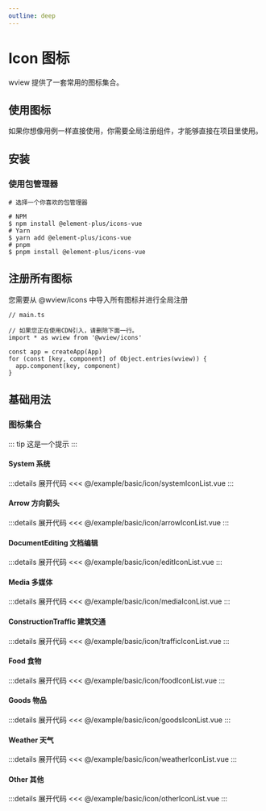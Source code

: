 ```yaml
---
outline: deep
---
```


# Icon 图标

wview 提供了一套常用的图标集合。

## 使用图标

如果你想像用例一样直接使用，你需要全局注册组件，才能够直接在项目里使用。

## 安装

### 使用包管理器

```shell  
# 选择一个你喜欢的包管理器

# NPM
$ npm install @element-plus/icons-vue
# Yarn
$ yarn add @element-plus/icons-vue
# pnpm
$ pnpm install @element-plus/icons-vue
```

## 注册所有图标

您需要从 @wview/icons 中导入所有图标并进行全局注册

```shell
// main.ts

// 如果您正在使用CDN引入，请删除下面一行。
import * as wview from '@wview/icons'

const app = createApp(App)
for (const [key, component] of Object.entries(wview)) {
  app.component(key, component)
}
```

## 基础用法

### 图标集合

<!-- <script lang='ts'>
export default {
  data() {
    return {
      dynamicComponent: null
    }
  },
  mounted() {
    import ('../../example/basic/ExampleIcon.vue').then(module => {
      this.dynamicComponent = module.default
    })
  }
}
</script>

<ClientOnly>
  <component v-if="dynamicComponent" :is="dynamicComponent"></component>
</ClientOnly>

:::details 展开代码
<<< @/example/basic/ExampleIcon.vue
::: -->

::: tip
这是一个提示
:::

#### System 系统

<script lang="ts" setup>
  import systemIconList from '@/example/basic/icon/systemIconList.vue'
  import arrowIconList from '@/example/basic/icon/arrowIconList.vue'

  import editIconIconList from '@/example/basic/icon/editIconList.vue'
  import foodIconList from '@/example/basic/icon/foodIconList.vue'
  import goodsIconList from '@/example/basic/icon/goodsIconList.vue'
  import mediaIconList from '@/example/basic/icon/mediaIconList.vue'
  import trafficIconList from '@/example/basic/icon/trafficIconList.vue'
  import weatherIconList from '@/example/basic/icon/weatherIconList.vue'
  import otherIconList from '@/example/basic/icon/otherIconList.vue'
</script>

<ClientOnly>
  <systemIconList/>
</ClientOnly>

:::details 展开代码
<<< @/example/basic/icon/systemIconList.vue
:::

#### Arrow 方向箭头

<ClientOnly>
  <arrowIconList/>
</ClientOnly>

:::details 展开代码
<<< @/example/basic/icon/arrowIconList.vue
:::

#### DocumentEditing 文档编辑


<ClientOnly>
  <editIconList/>
</ClientOnly>

:::details 展开代码
<<< @/example/basic/icon/editIconList.vue
:::
#### Media 多媒体

<ClientOnly>
  <mediaIconList/>
</ClientOnly>

:::details 展开代码
<<< @/example/basic/icon/mediaIconList.vue
:::

#### ConstructionTraffic 建筑交通

<ClientOnly>
  <trafficIconList/>
</ClientOnly>

:::details 展开代码
<<< @/example/basic/icon/trafficIconList.vue
:::

#### Food 食物

<ClientOnly>
  <foodIconList/>
</ClientOnly>

:::details 展开代码
<<< @/example/basic/icon/foodIconList.vue
:::

#### Goods 物品

<ClientOnly>
  <goodsIconList/>
</ClientOnly>

:::details 展开代码
<<< @/example/basic/icon/goodsIconList.vue
:::

#### Weather 天气

<ClientOnly>
  <weatherIconList/>
</ClientOnly>

:::details 展开代码
<<< @/example/basic/icon/weatherIconList.vue
:::

#### Other 其他

<ClientOnly>
  <otherIconList/>
</ClientOnly>

:::details 展开代码
<<< @/example/basic/icon/otherIconList.vue
:::
